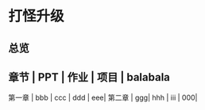 # 打怪升级

## 总览

章节 | PPT | 作业 | 项目 | balabala
------------------------------------------
第一章 | bbb | ccc | ddd | eee| 
第二章 | ggg| hhh | iii | 000|




